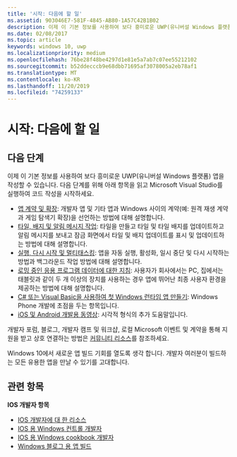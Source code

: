 ```yaml
---
title: '시작: 다음에 할 일'
ms.assetid: 903046E7-581F-4845-AB80-1A57C42B1B02
description: 이제 이 기본 정보를 사용하여 보다 흥미로운 UWP(유니버설 Windows 플랫폼) 앱을 작성할 수 있습니다.
ms.date: 02/08/2017
ms.topic: article
keywords: windows 10, uwp
ms.localizationpriority: medium
ms.openlocfilehash: 76be28f48be4297d1e81e5a7ab7c07ee55212102
ms.sourcegitcommit: b52ddecccb9e68dbb71695af3078005a2eb78af1
ms.translationtype: MT
ms.contentlocale: ko-KR
ms.lasthandoff: 11/20/2019
ms.locfileid: "74259133"
---
```

# <a name="getting-started-what-next"></a>시작: 다음에 할 일


## <a name="next-steps"></a>다음 단계

이제 이 기본 정보를 사용하여 보다 흥미로운 UWP(유니버설 Windows 플랫폼) 앱을 작성할 수 있습니다. 다음 단계를 위해 아래 항목을 읽고 Microsoft Visual Studio를 실행하여 코드 작성을 시작하세요.

-   [앱 계약 및 확장](https://docs.microsoft.com/previous-versions/windows/apps/hh464906(v=win.10)): 개발자 앱 및 기타 앱과 Windows 사이의 계약(예: 원격 재생 계약과 게임 탐색기 확장)을 선언하는 방법에 대해 설명합니다.
-   [타일, 배지 및 알림 메시지 작업](https://docs.microsoft.com/previous-versions/windows/apps/hh868259(v=win.10)): 타일을 만들고 타일 및 타일 배지를 업데이트하고 알림 메시지를 보내고 잠금 화면에서 타일 및 배지 업데이트를 표시 및 업데이트하는 방법에 대해 설명합니다.
-   [실행, 다시 시작 및 멀티태스킹](https://docs.microsoft.com/previous-versions/windows/apps/hh770837(v=win.10)): 앱을 자동 실행, 활성화, 일시 중단 및 다시 시작하는 방법과 백그라운드 작업 방법에 대해 설명합니다.
-   [로밍 중인 응용 프로그램 데이터에 대한 지침](https://docs.microsoft.com/windows/uwp/design/app-settings/store-and-retrieve-app-data): 사용자가 회사에서는 PC, 집에서는 태블릿과 같이 두 개 이상의 장치를 사용하는 경우 앱에 뛰어난 최종 사용자 환경을 제공하는 방법에 대해 설명합니다.
-   [C# 또는 Visual Basic을 사용하여 첫 Windows 런타임 앱 만들기](https://msdn.microsoft.com/library/windows/apps/hh974581.aspx): Windows Phone 개발에 초점을 두는 항목입니다.
-   [iOS 및 Android 개발용 동영상](https://docs.microsoft.com/previous-versions/windows/apps/dn393982(v=win.10)): 시각적 형식의 추가 도움말입니다.

개발자 포럼, 블로그, 개발자 캠프 및 워크샵, 로컬 Microsoft 이벤트 및 계약을 통해 지원을 받고 상호 연결하는 방법은 [커뮤니티 리소스](https://developer.microsoft.com/en-us/windows/support)를 참조하세요.

Windows 10에서 새로운 앱 빌드 기회를 열도록 생각 합니다. 개발자 여러분이 빌드하는 모든 유용한 앱을 만날 수 있기를 고대합니다.

## <a name="related-topics"></a>관련 항목

**IOS 개발자 항목**
* [IOS 개발자에 대 한 리소스](https://docs.microsoft.com/previous-versions/windows/apps/jj945493(v=win.10))
* [IOS 용 Windows 컨트롤 개발자](https://docs.microsoft.com/previous-versions/windows/apps/dn263255(v=win.10))
* [IOS 용 Windows cookbook 개발자](https://docs.microsoft.com/previous-versions/windows/apps/dn263256(v=win.10))
* [Windows 블로그 용 앱 빌드](https://blogs.windows.com/buildingapps/2016/01/27/visual-studio-walkthrough-for-ios-developers/)
